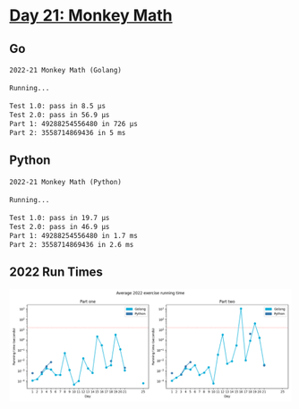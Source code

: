 # [Day 21: Monkey Math](https://adventofcode.com/2022/day/21)

<!-- These are helper text to make formatting the yearly readme consistent and easier...

[Day 21: Monkey Math][rm21]
[Go][g21]
[Python][p21]

[rm21]: 21-monkeyMath/README.md
[g21]: 21-monkeyMath/go
[p21]: 21-monkeyMath/py

-->

## Go

```text
2022-21 Monkey Math (Golang)

Running...

Test 1.0: pass in 8.5 µs
Test 2.0: pass in 56.9 µs
Part 1: 49288254556480 in 726 µs
Part 2: 3558714869436 in 5 ms
```

## Python

```text
2022-21 Monkey Math (Python)

Running...

Test 1.0: pass in 19.7 µs
Test 2.0: pass in 46.9 µs
Part 1: 49288254556480 in 1.7 ms
Part 2: 3558714869436 in 2.6 ms
```

## 2022 Run Times

![2022 exercise run-time graphs](../run-times.png)
